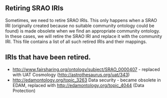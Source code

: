 ## Retiring SRAO IRIs
Sometimes, we need to retire SRAO IRIs. This only happens when a SRAO IRI (originally created because no suitable community ontology could be found) is made obsolete when we find an appropriate community ontology. In these cases, we will retire the SRAO IRI and replace it with the community IRI. This file contains a list of all such retired IRIs and their mappings.

## IRIs that have been retired.
* http://www.fairsharing.org/ontology/subject/SRAO_0000407 - replaced with UAT Cosmology (http://astrothesaurus.org/uat/343)
* http://edamontology.org/topic_3263 Data security - became obsolete in EDAM, replaced with http://edamontology.org/topic_4044 (Data Protection)